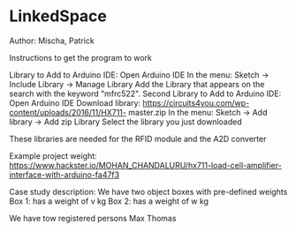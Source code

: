 # LinkedSpace

Author: Mischa, Patrick

Instructions to get the program to work

Library to Add to Arduino IDE:
	Open Arduino IDE
	In the menu: Sketch -> Include Library -> Manage Library 
	Add the Library that appears on the search with the keyword "mfrc522". 
Second Library to Add to Arduino IDE:
	Open Arduino IDE
	Download library: https://circuits4you.com/wp-content/uploads/2016/11/HX711-	master.zip
	In the menu: Sketch -> Add library -> Add zip Library
	Select the library you just downloaded

These libraries are needed for the RFID module and the A2D converter

Example project weight: https://www.hackster.io/MOHAN_CHANDALURU/hx711-load-cell-amplifier-interface-with-arduino-fa47f3



Case study description:
We have two object boxes with pre-defined weights
Box 1: has a weight of v kg
Box 2: has a weight of w kg

We have tow registered persons
Max
Thomas
